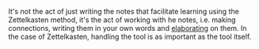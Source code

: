 It's not the act of just writing the notes that facilitate learning using the Zettelkasten method, it's the act of working with he notes, i.e. making connections, writing them in your own words and [elaborating](elaboration-best-way-to-learn.md) on them. In the case of Zettelkasten, handling the tool is as important as the tool itself.
